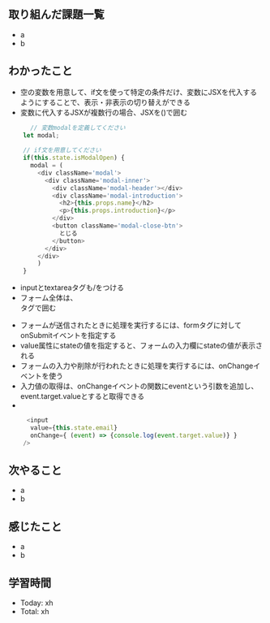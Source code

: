 ## 取り組んだ課題一覧
- a
- b
## わかったこと
- 空の変数を用意して、if文を使って特定の条件だけ、変数にJSXを代入するようにすることで、表示・非表示の切り替えができる
- 変数に代入するJSXが複数行の場合、JSXを()で囲む
```javascript:test.js
      // 変数modalを定義してください
    let modal;
    
    // if文を用意してください
    if(this.state.isModalOpen) {
      modal = (
        <div className='modal'>
          <div className='modal-inner'>
            <div className='modal-header'></div>
            <div className='modal-introduction'>
              <h2>{this.props.name}</h2>
              <p>{this.props.introduction}</p>
            </div>
            <button className='modal-close-btn'>
              とじる
            </button>
          </div>
        </div>
        )
    }
```
- inputとtextareaタグも/をつける
- フォーム全体は、<form>タグで囲む
- フォームが送信されたときに処理を実行するには、formタグに対してonSubmitイベントを指定する
- value属性にstateの値を指定すると、フォームの入力欄にstateの値が表示される
- フォームの入力や削除が行われたときに処理を実行するには、onChangeイベントを使う
- 入力値の取得は、onChangeイベントの関数にeventという引数を追加し、event.target.valueとすると取得できる
- 
```javascript:test.js
     <input
      value={this.state.email}
      onChange={ (event) => {console.log(event.target.value)} }
    />
```
## 次やること
- a
- b
## 感じたこと
- a
- b
## 学習時間
- Today: xh
- Total: xh
